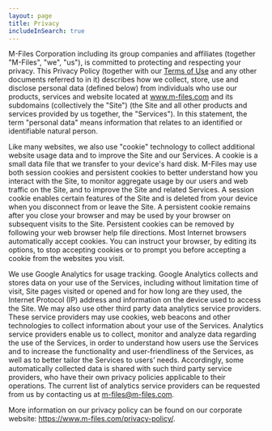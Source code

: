 ```yaml
---
layout: page
title: Privacy
includeInSearch: true
---
```


M-Files Corporation including its group companies and affiliates (together "M-Files", "we", "us"), is committed to protecting and respecting your privacy. This Privacy Policy (together with our <a href="https://www.m-files.com/en/terms-of-use">Terms of Use</a> and any other documents referred to in it) describes how we collect, store, use and disclose personal data (defined below) from individuals who use our products, services and website located at <a href="https://www.m-files.com">www.m-files.com</a> and its subdomains (collectively the "Site") (the Site and all other products and services provided by us together, the "Services"). In this statement, the term "personal data" means information that relates to an identified or identifiable natural person.

Like many websites, we also use "cookie" technology to collect additional website usage data and to improve the Site and our Services. A cookie is a small data file that we transfer to your device's hard disk. M-Files may use both session cookies and persistent cookies to better understand how you interact with the Site, to monitor aggregate usage by our users and web traffic on the Site, and to improve the Site and related Services. A session cookie enables certain features of the Site and is deleted from your device when you disconnect from or leave the Site. A persistent cookie remains after you close your browser and may be used by your browser on subsequent visits to the Site. Persistent cookies can be removed by following your web browser help file directions. Most Internet browsers automatically accept cookies. You can instruct your browser, by editing its options, to stop accepting cookies or to prompt you before accepting a cookie from the websites you visit.

We use Google Analytics for usage tracking. Google Analytics collects and stores data on your use of the Services, including without limitation time of visit, Site pages visited or opened and for how long are they used, the Internet Protocol (IP) address and information on the device used to access the Site. We may also use other third party data analytics service providers. These service providers may use cookies, web beacons and other technologies to collect information about your use of the Services. Analytics service providers enable us to collect, monitor and analyze data regarding the use of the Services, in order to understand how users use the Services and to increase the functionality and user-friendliness of the Services, as well as to better tailor the Services to users’ needs. Accordingly, some automatically collected data is shared with such third party service providers, who have their own privacy policies applicable to their operations. The current list of analytics service providers can be requested from us by contacting us at <a href="mailto:m-files@m-files.com">m-files@m-files.com</a>.

More information on our privacy policy can be found on our corporate website: <a href="https://www.m-files.com/privacy-policy/">https://www.m-files.com/privacy-policy/</a>.